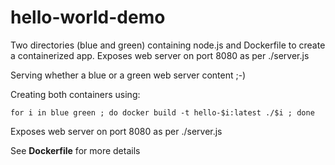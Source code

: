 # hello-world-demo

Two directories (blue and green) containing node.js and Dockerfile to create a containerized app.
Exposes web server on port 8080 as per ./server.js

Serving whether a blue or a green web server content ;-)

Creating both containers using:
```
for i in blue green ; do docker build -t hello-$i:latest ./$i ; done 
```

Exposes web server on port 8080 as per ./server.js

See **Dockerfile** for more details
